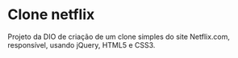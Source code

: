 # Clone netflix

Projeto da DIO de criação de um clone simples do site Netflix.com, responsível, usando jQuery, HTML5 e CSS3.
